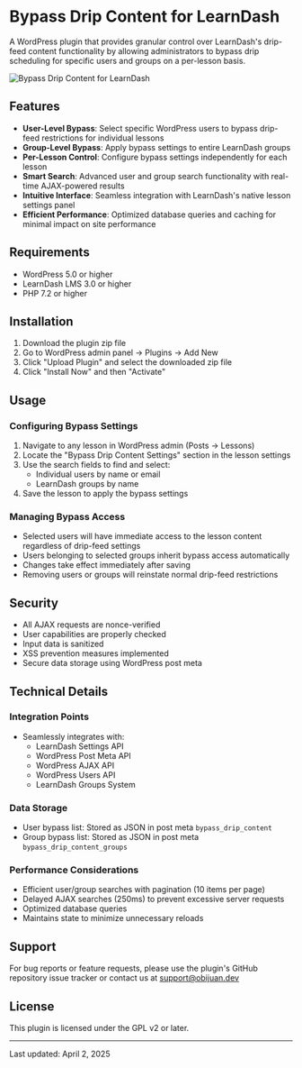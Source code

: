 # Bypass Drip Content for LearnDash

A WordPress plugin that provides granular control over LearnDash's drip-feed content functionality by allowing administrators to bypass drip scheduling for specific users and groups on a per-lesson basis.

![Bypass Drip Content for LearnDash](https://obijuan.dev/wp-content/uploads/2025/04/Screenshot-from-2025-04-02-20-34-45.png)

## Features

- **User-Level Bypass**: Select specific WordPress users to bypass drip-feed restrictions for individual lessons
- **Group-Level Bypass**: Apply bypass settings to entire LearnDash groups
- **Per-Lesson Control**: Configure bypass settings independently for each lesson
- **Smart Search**: Advanced user and group search functionality with real-time AJAX-powered results
- **Intuitive Interface**: Seamless integration with LearnDash's native lesson settings panel
- **Efficient Performance**: Optimized database queries and caching for minimal impact on site performance

## Requirements

- WordPress 5.0 or higher
- LearnDash LMS 3.0 or higher
- PHP 7.2 or higher

## Installation

1. Download the plugin zip file
2. Go to WordPress admin panel → Plugins → Add New
3. Click "Upload Plugin" and select the downloaded zip file
4. Click "Install Now" and then "Activate"

## Usage

### Configuring Bypass Settings

1. Navigate to any lesson in WordPress admin (Posts → Lessons)
2. Locate the "Bypass Drip Content Settings" section in the lesson settings
3. Use the search fields to find and select:
   - Individual users by name or email
   - LearnDash groups by name
4. Save the lesson to apply the bypass settings

### Managing Bypass Access

- Selected users will have immediate access to the lesson content regardless of drip-feed settings
- Users belonging to selected groups inherit bypass access automatically
- Changes take effect immediately after saving
- Removing users or groups will reinstate normal drip-feed restrictions

## Security

- All AJAX requests are nonce-verified
- User capabilities are properly checked
- Input data is sanitized
- XSS prevention measures implemented
- Secure data storage using WordPress post meta

## Technical Details

### Integration Points

- Seamlessly integrates with:
  - LearnDash Settings API
  - WordPress Post Meta API
  - WordPress AJAX API
  - WordPress Users API
  - LearnDash Groups System

### Data Storage

- User bypass list: Stored as JSON in post meta `bypass_drip_content`
- Group bypass list: Stored as JSON in post meta `bypass_drip_content_groups`

### Performance Considerations

- Efficient user/group searches with pagination (10 items per page)
- Delayed AJAX searches (250ms) to prevent excessive server requests
- Optimized database queries
- Maintains state to minimize unnecessary reloads

## Support

For bug reports or feature requests, please use the plugin's GitHub repository issue tracker or contact us
at [support@obijuan.dev](mailto:support@obijuan.dev)

## License

This plugin is licensed under the GPL v2 or later.

---
Last updated: April 2, 2025
